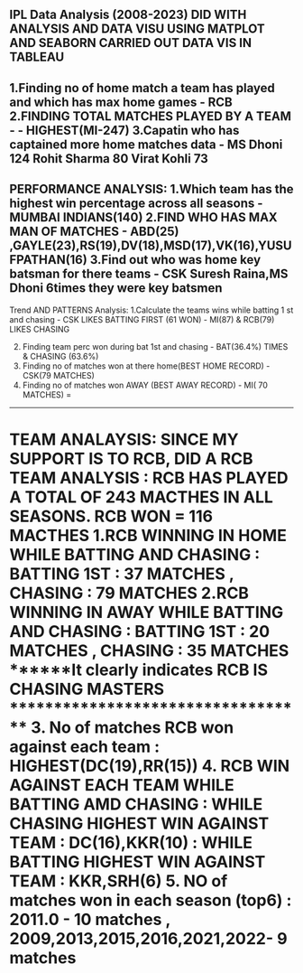 IPL Data Analysis (2008-2023)
DID WITH ANALYSIS AND DATA VISU USING MATPLOT AND SEABORN 
CARRIED OUT DATA VIS IN TABLEAU 
--------------------------------------------------------------------------------------------------------------------------------------------------
1.Finding no of home match a team has played and which has max home games - RCB 
2.FINDING TOTAL MATCHES PLAYED BY A TEAM  -                               - HIGHEST(MI-247)
3.Capatin who has captained more home matches data                        - MS Dhoni          124
                                                                            Rohit Sharma       80
                                                                            Virat Kohli        73
---------------------------------------------------------------------------------------------------------------------------------------------------
PERFORMANCE ANALYSIS: 
1.Which team has the highest win percentage across all seasons -  MUMBAI INDIANS(140)
2.FIND WHO HAS MAX MAN OF MATCHES                               - ABD(25) ,GAYLE(23),RS(19),DV(18),MSD(17),VK(16),YUSUFPATHAN(16)
3.Find out who was home key batsman for there teams            -  CSK        Suresh Raina,MS Dhoni             6times they were key batsmen
----------------------------------------------------------------------------------------------------------------------------------------------------
Trend AND PATTERNS Analysis:
1.Calculate the teams wins while batting 1 st and chasing -    CSK LIKES BATTING FIRST (61 WON)
                                                          -    MI(87) & RCB(79) LIKES CHASING

2. Finding team perc won during bat 1st and chasing       -    BAT(36.4%) TIMES & CHASING (63.6%)
3. Finding no of matches won at there home(BEST HOME RECORD) - CSK(79 MATCHES)
4.  Finding no of matches won AWAY        (BEST AWAY RECORD) - MI( 70 MATCHES)
=
--------------------------------------------------------------------------------------------------------------------------------------------------------------
TEAM ANALAYSIS:
SINCE MY SUPPORT IS TO RCB, DID A RCB TEAM ANALYSIS :
RCB HAS PLAYED A TOTAL OF 243 MACTHES IN ALL SEASONS.
RCB WON = 116 MACTHES 
1.RCB WINNING IN HOME WHILE BATTING AND CHASING : BATTING 1ST : 37 MATCHES , CHASING : 79 MATCHES
2.RCB WINNING IN AWAY WHILE BATTING AND CHASING : BATTING 1ST : 20 MATCHES , CHASING : 35 MATCHES
             ******It clearly indicates RCB IS CHASING MASTERS **********************************
3.  No of matches RCB won against each team                   : HIGHEST(DC(19),RR(15))
4.  RCB  WIN AGAINST EACH TEAM WHILE BATTING AMD CHASING      : WHILE CHASING HIGHEST WIN AGAINST TEAM : DC(16),KKR(10)
                                                              : WHILE BATTING HIGHEST WIN AGAINST TEAM : KKR,SRH(6)
5. NO of matches won in each season (top6)                    : 2011.0 - 10 matches	, 2009,2013,2015,2016,2021,2022- 9 matches
=
                                                              
